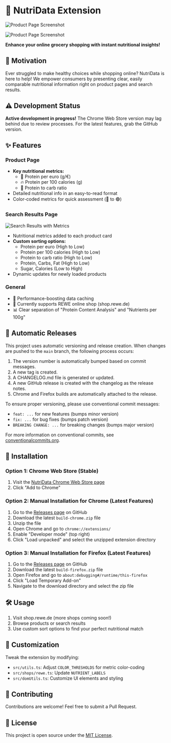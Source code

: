 # 🥗 NutriData Extension

![Product Page Screenshot](https://github.com/user-attachments/assets/dbbe4cc6-68d5-4631-9cc4-dc754a022e7b)

![Product Page Screenshot](https://github.com/user-attachments/assets/98e4eab6-a49b-4a72-a1b1-5651356094ae)

**Enhance your online grocery shopping with instant nutritional insights!**

## 🎯 Motivation

Ever struggled to make healthy choices while shopping online? NutriData is here to help! We empower consumers by presenting clear, easily comparable nutritional information right on product pages and search results.

## ⚠️ Development Status

**Active development in progress!** The Chrome Web Store version may lag behind due to review processes. For the latest features, grab the GitHub version.

## ✨ Features

### Product Page

- **Key nutritional metrics:**
  - 💪 Protein per euro (g/€)
  - 🔥 Protein per 100 calories (g)
  - 🍞 Protein to carb ratio
- Detailed nutritional info in an easy-to-read format
- Color-coded metrics for quick assessment (🔴 to 🟢)

### Search Results Page

![Search Results with Metrics](https://github.com/user-attachments/assets/4fd39372-6287-4f0c-8842-76aa2bd47697)

- Nutritional metrics added to each product card
- **Custom sorting options:**
  - Protein per euro (High to Low)
  - Protein per 100 calories (High to Low)
  - Protein to carb ratio (High to Low)
  - Protein, Carbs, Fat (High to Low)
  - Sugar, Calories (Low to High)
- Dynamic updates for newly loaded products

### General

- 🚀 Performance-boosting data caching
- 🛒 Currently supports REWE online shop (shop.rewe.de)
- 📊 Clear separation of "Protein Content Analysis" and "Nutrients per 100g"

## 🚀 Automatic Releases

This project uses automatic versioning and release creation. When changes are pushed to the `main` branch, the following process occurs:

1. The version number is automatically bumped based on commit messages.
2. A new tag is created.
3. A CHANGELOG.md file is generated or updated.
4. A new GitHub release is created with the changelog as the release notes.
5. Chrome and Firefox builds are automatically attached to the release.

To ensure proper versioning, please use conventional commit messages:

- `feat: ...` for new features (bumps minor version)
- `fix: ...` for bug fixes (bumps patch version)
- `BREAKING CHANGE: ...` for breaking changes (bumps major version)

For more information on conventional commits, see [conventionalcommits.org](https://www.conventionalcommits.org/).

## 🚀 Installation

### Option 1: Chrome Web Store (Stable)

1. Visit the [NutriData Chrome Web Store page](https://chromewebstore.google.com/detail/nutridata-product-nutriti/pkgppeffgmpdjldplgbplbfcmckjemao?authuser=0&hl=en)
2. Click "Add to Chrome"

### Option 2: Manual Installation for Chrome (Latest Features)

1. Go to the [Releases page](https://github.com/yourusername/nutridata/releases) on GitHub
2. Download the latest `build-chrome.zip` file
3. Unzip the file
4. Open Chrome and go to `chrome://extensions/`
5. Enable "Developer mode" (top right)
6. Click "Load unpacked" and select the unzipped extension directory

### Option 3: Manual Installation for Firefox (Latest Features)

1. Go to the [Releases page](https://github.com/yourusername/nutridata/releases) on GitHub
2. Download the latest `build-firefox.zip` file
3. Open Firefox and go to `about:debugging#/runtime/this-firefox`
4. Click "Load Temporary Add-on"
5. Navigate to the download directory and select the zip file

## 🛠 Usage

1. Visit shop.rewe.de (more shops coming soon!)
2. Browse products or search results
3. Use custom sort options to find your perfect nutritional match

## 🔧 Customization

Tweak the extension by modifying:

- `src/utils.ts`: Adjust `COLOR_THRESHOLDS` for metric color-coding
- `src/shops/rewe.ts`: Update `NUTRIENT_LABELS`
- `src/domUtils.ts`: Customize UI elements and styling

## 🤝 Contributing

Contributions are welcome! Feel free to submit a Pull Request.

## 📄 License

This project is open source under the [MIT License](LICENSE).
